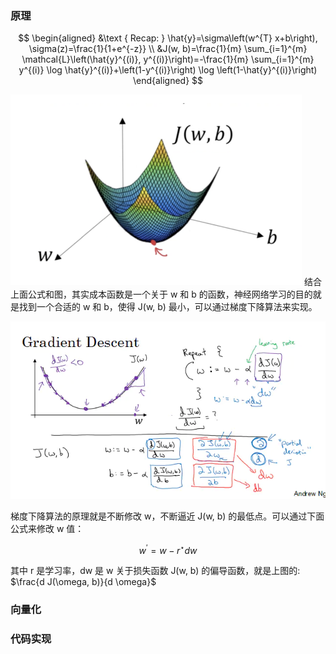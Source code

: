 ### 原理

$$
\begin{aligned}
&\text { Recap: } \hat{y}=\sigma\left(w^{T} x+b\right), \sigma(z)=\frac{1}{1+e^{-z}} \\
&J(w, b)=\frac{1}{m} \sum_{i=1}^{m} \mathcal{L}\left(\hat{y}^{(i)}, y^{(i)}\right)=-\frac{1}{m} \sum_{i=1}^{m} y^{(i)} \log \hat{y}^{(i)}+\left(1-y^{(i)}\right) \log \left(1-\hat{y}^{(i)}\right)
\end{aligned}
$$


![image.png](./image/07.png)
结合上面公式和图，其实成本函数是一个关于 w 和 b 的函数，神经网络学习的目的就是找到一个合适的 w 和 b，使得 J(w, b) 最小，可以通过梯度下降算法来实现。

![image.png](./image/08.png)

梯度下降算法的原理就是不断修改 w，不断逼近 J(w, b) 的最低点。可以通过下面公式来修改 w 值：

$$w^{\prime}=w-r^{\star} d w$$

其中 r 是学习率，dw 是 w 关于损失函数 J(w, b) 的偏导函数，就是上图的: $\frac{d J(\omega, b)}{d \omega}$

### 向量化

### 代码实现